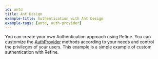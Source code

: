 ```yaml
---
id: antd
title: Ant Design
example-title: Authentication with Ant Design
example-tags: [antd, auth-provider]
---
```


You can create your own Authentication approach using Refine. You can customize the [AuthProvider](/docs/core/providers/auth-provider) methods according to your needs and control the privileges of your users. This example is a simple example of custom authentication with Refine.

<CodeSandboxExample path="auth-antd" />
